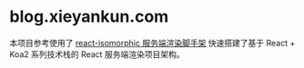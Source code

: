 # blog.xieyankun.com


本项目参考使用了 [react-isomorphic 服务端渲染脚手架](https://github.com/pspgbhu/react-isomorphic) 快速搭建了基于 React + Koa2 系列技术栈的 React 服务端渲染项目架构。
